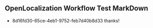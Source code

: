 ## OpenLocalization Workflow Test MarkDown
* 8d16fd30-65ce-4eb1-9752-feb7d40b8d33 thanks!

<!--HONumber=Aug16_HO3-->


